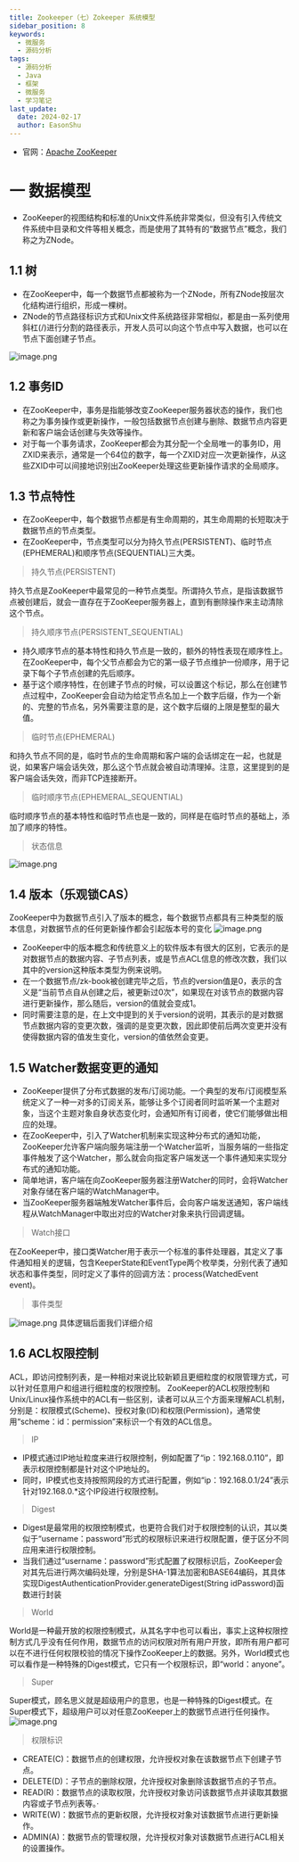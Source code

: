 ```yaml
---
title: Zookeeper（七）Zokeeper 系统模型
sidebar_position: 8
keywords:
  - 微服务
  - 源码分析
tags:
  - 源码分析
  - Java
  - 框架
  - 微服务
  - 学习笔记
last_update:
  date: 2024-02-17
  author: EasonShu
---
```


- 官网：[Apache ZooKeeper](http://zookeeper.apache.org)
# 一 数据模型

- ZooKeeper的视图结构和标准的Unix文件系统非常类似，但没有引入传统文件系统中目录和文件等相关概念，而是使用了其特有的“数据节点”概念，我们称之为ZNode。
## 1.1 树

- 在ZooKeeper中，每一个数据节点都被称为一个ZNode，所有ZNode按层次化结构进行组织，形成一棵树。
- ZNode的节点路径标识方式和Unix文件系统路径非常相似，都是由一系列使用斜杠(/)进行分割的路径表示，开发人员可以向这个节点中写入数据，也可以在节点下面创建子节点。

![image.png](https://cdn.nlark.com/yuque/0/2024/png/12426173/1710934851675-fbd1f797-1256-4cb6-9ebf-06de440d3f4b.png#averageHue=%23fafafa&clientId=uf172602a-6615-4&from=paste&height=351&id=u149c6690&originHeight=439&originWidth=1718&originalType=binary&ratio=1.25&rotation=0&showTitle=false&size=133793&status=done&style=none&taskId=ufbb223be-7d39-4681-baf5-bb4762be4af&title=&width=1374.4)
## 1.2 事务ID

- 在ZooKeeper中，事务是指能够改变ZooKeeper服务器状态的操作，我们也称之为事务操作或更新操作，一般包括数据节点创建与删除、数据节点内容更新和客户端会话创建与失效等操作。
- 对于每一个事务请求，ZooKeeper都会为其分配一个全局唯一的事务ID，用ZXID来表示，通常是一个64位的数字，每一个ZXID对应一次更新操作，从这些ZXID中可以间接地识别出ZooKeeper处理这些更新操作请求的全局顺序。
## 1.3 节点特性

- 在ZooKeeper中，每个数据节点都是有生命周期的，其生命周期的长短取决于数据节点的节点类型。
- 在ZooKeeper中，节点类型可以分为持久节点(PERSISTENT)、临时节点(EPHEMERAL)和顺序节点(SEQUENTIAL)三大类。
> 持久节点(PERSISTENT)

持久节点是ZooKeeper中最常见的一种节点类型。所谓持久节点，是指该数据节点被创建后，就会一直存在于ZooKeeper服务器上，直到有删除操作来主动清除这个节点。
> 持久顺序节点(PERSISTENT_SEQUENTIAL)

- 持久顺序节点的基本特性和持久节点是一致的，额外的特性表现在顺序性上。在ZooKeeper中，每个父节点都会为它的第一级子节点维护一份顺序，用于记录下每个子节点创建的先后顺序。
- 基于这个顺序特性，在创建子节点的时候，可以设置这个标记，那么在创建节点过程中，ZooKeeper会自动为给定节点名加上一个数字后缀，作为一个新的、完整的节点名，另外需要注意的是，这个数字后缀的上限是整型的最大值。
> 临时节点(EPHEMERAL)

和持久节点不同的是，临时节点的生命周期和客户端的会话绑定在一起，也就是说，如果客户端会话失效，那么这个节点就会被自动清理掉。注意，这里提到的是客户端会话失效，而非TCP连接断开。
> 临时顺序节点(EPHEMERAL_SEQUENTIAL)

临时顺序节点的基本特性和临时节点也是一致的，同样是在临时节点的基础上，添加了顺序的特性。
> 状态信息

![image.png](https://cdn.nlark.com/yuque/0/2024/png/12426173/1710935196697-c3f9bb94-ae86-4375-9f43-5baa026b1d70.png#averageHue=%23e6e6e6&clientId=uf172602a-6615-4&from=paste&height=396&id=uf6f8e00e&originHeight=495&originWidth=1029&originalType=binary&ratio=1.25&rotation=0&showTitle=false&size=200157&status=done&style=none&taskId=u83218f83-13f6-42f2-aab7-8b1eb608572&title=&width=823.2)
## 1.4 版本（乐观锁CAS）
ZooKeeper中为数据节点引入了版本的概念，每个数据节点都具有三种类型的版本信息，对数据节点的任何更新操作都会引起版本号的变化
![image.png](https://cdn.nlark.com/yuque/0/2024/png/12426173/1710935275185-62e5edc9-2387-4d6c-a318-64839c2ad93a.png#averageHue=%23e4e4e4&clientId=uf172602a-6615-4&from=paste&height=138&id=ue99be4e5&originHeight=173&originWidth=1046&originalType=binary&ratio=1.25&rotation=0&showTitle=false&size=44194&status=done&style=none&taskId=u9bea4704-87fd-434c-a137-7baceace98a&title=&width=836.8)

- ZooKeeper中的版本概念和传统意义上的软件版本有很大的区别，它表示的是对数据节点的数据内容、子节点列表，或是节点ACL信息的修改次数，我们以其中的version这种版本类型为例来说明。
- 在一个数据节点/zk-book被创建完毕之后，节点的version值是0，表示的含义是“当前节点自从创建之后，被更新过0次”，如果现在对该节点的数据内容进行更新操作，那么随后，version的值就会变成1。
- 同时需要注意的是，在上文中提到的关于version的说明，其表示的是对数据节点数据内容的变更次数，强调的是变更次数，因此即使前后两次变更并没有使得数据内容的值发生变化，version的值依然会变更。
## 1.5 Watcher数据变更的通知

- ZooKeeper提供了分布式数据的发布/订阅功能。一个典型的发布/订阅模型系统定义了一种一对多的订阅关系，能够让多个订阅者同时监听某一个主题对象，当这个主题对象自身状态变化时，会通知所有订阅者，使它们能够做出相应的处理。
- 在ZooKeeper中，引入了Watcher机制来实现这种分布式的通知功能，ZooKeeper允许客户端向服务端注册一个Watcher监听，当服务端的一些指定事件触发了这个Watcher，那么就会向指定客户端发送一个事件通知来实现分布式的通知功能。
- 简单地讲，客户端在向ZooKeeper服务器注册Watcher的同时，会将Watcher对象存储在客户端的WatchManager中。
- 当ZooKeeper服务器端触发Watcher事件后，会向客户端发送通知，客户端线程从WatchManager中取出对应的Watcher对象来执行回调逻辑。
> Watch接口

在ZooKeeper中，接口类Watcher用于表示一个标准的事件处理器，其定义了事件通知相关的逻辑，包含KeeperState和EventType两个枚举类，分别代表了通知状态和事件类型，同时定义了事件的回调方法：process(WatchedEvent event)。
> 事件类型

![image.png](https://cdn.nlark.com/yuque/0/2024/png/12426173/1710936480766-abd7b9e3-fab9-4efa-ae34-8d5a0ad242bb.png#averageHue=%23eeeeee&clientId=uf172602a-6615-4&from=paste&height=658&id=u921008a5&originHeight=823&originWidth=1058&originalType=binary&ratio=1.25&rotation=0&showTitle=false&size=255175&status=done&style=none&taskId=u38ce2396-8918-4fe0-b5f7-19e911b0898&title=&width=846.4)
具体逻辑后面我们详细介绍
## 1.6 ACL权限控制
ACL，即访问控制列表，是一种相对来说比较新颖且更细粒度的权限管理方式，可以针对任意用户和组进行细粒度的权限控制。
ZooKeeper的ACL权限控制和Unix/Linux操作系统中的ACL有一些区别，读者可以从三个方面来理解ACL机制，分别是：权限模式(Scheme)、授权对象(ID)和权限(Permission)，通常使用“scheme：id：permission”来标识一个有效的ACL信息。
> IP

- IP模式通过IP地址粒度来进行权限控制，例如配置了“ip：192.168.0.110”，即表示权限控制都是针对这个IP地址的。
- 同时，IP模式也支持按照网段的方式进行配置，例如“ip：192.168.0.1/24”表示针对192.168.0.*这个IP段进行权限控制。
> Digest

- Digest是最常用的权限控制模式，也更符合我们对于权限控制的认识，其以类似于“username：password”形式的权限标识来进行权限配置，便于区分不同应用来进行权限控制。
- 当我们通过“username：password”形式配置了权限标识后，ZooKeeper会对其先后进行两次编码处理，分别是SHA-1算法加密和BASE64编码，其具体实现DigestAuthenticationProvider.generateDigest(String idPassword)函数进行封装
> World

World是一种最开放的权限控制模式，从其名字中也可以看出，事实上这种权限控制方式几乎没有任何作用，数据节点的访问权限对所有用户开放，即所有用户都可以在不进行任何权限校验的情况下操作ZooKeeper上的数据。另外，World模式也可以看作是一种特殊的Digest模式，它只有一个权限标识，即“world：anyone”。
> Super

Super模式，顾名思义就是超级用户的意思，也是一种特殊的Digest模式。在Super模式下，超级用户可以对任意ZooKeeper上的数据节点进行任何操作。
![image.png](https://cdn.nlark.com/yuque/0/2024/png/12426173/1710987110311-8151a492-e443-48f8-a2d2-b629f0b90d77.png#averageHue=%23e9e9e9&clientId=u3e6df1e8-91ab-4&from=paste&height=200&id=u491269a0&originHeight=200&originWidth=920&originalType=binary&ratio=1.25&rotation=0&showTitle=false&size=49038&status=done&style=none&taskId=u6d68638f-6032-45d2-938d-9d0d1a3645c&title=&width=920)
> 权限标识

- CREATE(C)：数据节点的创建权限，允许授权对象在该数据节点下创建子节点。
- DELETE(D)：子节点的删除权限，允许授权对象删除该数据节点的子节点。
- READ(R)：数据节点的读取权限，允许授权对象访问该数据节点并读取其数据内容或子节点列表等。· 
- WRITE(W)：数据节点的更新权限，允许授权对象对该数据节点进行更新操作。
- ADMIN(A)：数据节点的管理权限，允许授权对象对该数据节点进行ACL相关的设置操作。
